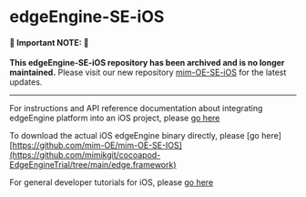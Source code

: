 # edgeEngine-SE-iOS

#### 🚨 **Important NOTE:** 🚨
**This edgeEngine-SE-iOS repository has been archived and is no longer maintained.**
Please visit our new repository [mim-OE-SE-iOS](https://github.com/mim-OE/mim-OE-SE-IOS) for the latest updates.

-----

For instructions and API reference documentation about integrating edgeEngine platform into an iOS project, please [go here](https://mimikgit.github.io/cocoapod-EdgeCore/documentation/edgecore)

To download the actual iOS edgeEngine binary directly, please [go here][https://github.com/mim-OE/mim-OE-SE-IOS](https://github.com/mimikgit/cocoapod-EdgeEngineTrial/tree/main/edge.framework)

For general developer tutorials for iOS, please [go here](https://devdocs.mimik.com/tutorials/11-index)
